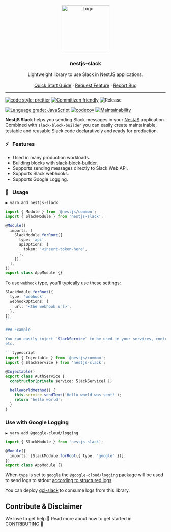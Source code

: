 <p align="center">
    <img src="./.github/logo.svg" alt="Logo" width="150px">
</p>

<p align="center">
    <h3 align="center">nestjs-slack</h3>
</p>

<p align="center">
    Lightweight library to use Slack in NestJS applications.
    <br />
    <br />
    <a href="#space_invader--usage">Quick Start Guide</a>
    ·
    <a href="https://github.com/bjerkio/nestjs-slack/issues">Request Feature</a>
    ·
    <a href="https://github.com/bjerkio/nestjs-slack/issues">Report Bug</a>
  </p>
</p>

---

[![code style: prettier](https://img.shields.io/badge/code_style-prettier-ff69b4.svg?style=flat-square)](https://github.com/prettier/prettier)
[![Commitizen friendly](https://img.shields.io/badge/commitizen-friendly-brightgreen.svg?style=flat-square)](http://commitizen.github.io/cz-cli/)
![Release](https://github.com/bjerkio/nestjs-slack/workflows/Release/badge.svg)

[![Language grade: JavaScript](https://img.shields.io/lgtm/grade/javascript/g/bjerkio/nestjs-slack.svg?logo=lgtm&logoWidth=18)](https://lgtm.com/projects/g/bjerkio/nestjs-slack/context:javascript)
[![codecov](https://codecov.io/gh/bjerkio/nestjs-slack/branch/main/graph/badge.svg)](https://codecov.io/gh/bjerkio/nestjs-slack)
[![Maintainability](https://api.codeclimate.com/v1/badges/95329385d5f02494fd7a/maintainability)](https://codeclimate.com/github/bjerkio/nestjs-slack/maintainability)

**NestjS Slack** helps you sending Slack messages in your [NestJS] application.
Combined with `slack-block-builder` you can easily create maintainable, testable
and reusable Slack code declaratively and ready for production.

[nestjs]: https://github.com/nestjs/nest

### :zap: &nbsp; Features

- Used in many production workloads.
- Building blocks with [slack-block-builder].
- Supports sending messages directly to Slack Web API.
- Supports Slack webhooks.
- Supports Google Logging.

[slack-block-builder]: https://github.com/raycharius/slack-block-builder

### :space_invader: &nbsp; Usage

```shell
▶ yarn add nestjs-slack
```

```typescript
import { Module } from '@nestjs/common';
import { SlackModule } from 'nestjs-slack';

@Module({
  imports: [
    SlackModule.forRoot({
      type: 'api',
      apiOptions: {
        token: '<insert-token-here',
      },
    }),
  ],
})
export class AppModule {}
```

To use `webhook` type, you'll typically use these settings:

````typescript
SlackModule.forRoot({
  type: 'webhook',
  webhookOptions: {
    url: '<the webhook url>',
  },
}),
```

### Example

You can easily inject `SlackService` to be used in your services, controllers,
etc.

```typescript
import { Injectable } from '@nestjs/common';
import { SlackService } from 'nestjs-slack';

@Injectable()
export class AuthService {
  constructor(private service: SlackService) {}

  helloWorldMethod() {
    this.service.sendText('Hello world was sent!');
    return 'hello world';
  }
}
````

### Use with Google Logging

```shell
▶ yarn add @google-cloud/logging
```

```typescript
import { SlackModule } from 'nestjs-slack';

@Module({
  imports: [SlackModule.forRoot({ type: 'google' })],
})
export class AppModule {}
```

When `type` is set to `google` the `@google-cloud/logging` package will be used
to send logs to stdout [according to structured logs][structured-logs].

You can deploy [gcl-slack] to consume logs from this library.

[structured-logs]: https://cloud.google.com/logging/docs/structured-logging
[gcl-slack]: https://github.com/bjerkio/gcl-slack

## Contribute & Disclaimer

We love to get help 🙏 Read more about how to get started in
[CONTRIBUTING](CONTRIBUTING.md) 🌳
